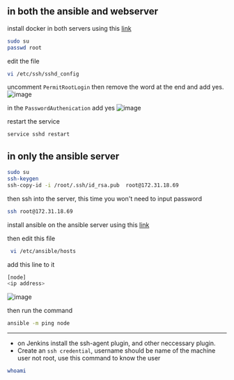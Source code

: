 in both the ansible and webserver
-
install docker in both servers using this [link](https://github.com/njokuifeanyigerald/installation_scripts/blob/master/docker.sh)
```bash
sudo su
passwd root
```
edit the file
```bash
vi /etc/ssh/sshd_config
```
uncomment `PermitRootLogin` then remove the word at the end and add yes. 
![image](https://github.com/njokuifeanyigerald/ansible_ec2_kubernetes/assets/46121207/89f07171-80f3-46fe-af1f-f0dd256878fe)

in the `PasswordAuthenication` add yes
![image](https://github.com/njokuifeanyigerald/ansible_ec2_kubernetes/assets/46121207/def65e5c-89a8-4e46-ba70-5b7a84d57b75)


restart the service
```bash
service sshd restart
```
in only the ansible server
-
```bash
sudo su
ssh-keygen
ssh-copy-id -i /root/.ssh/id_rsa.pub  root@172.31.18.69
```
then ssh into the server, this time you won't need to input password
```bash
ssh root@172.31.18.69
```
install ansible on the ansible server using this [link](https://github.com/njokuifeanyigerald/installation_scripts/blob/master/ansible.sh)

then edit this file
```bash
 vi /etc/ansible/hosts
```
add this line to it
```bash
[node]
<ip address>
```
![image](https://github.com/njokuifeanyigerald/ansible_ec2_kubernetes/assets/46121207/55ccfcd8-d7db-4f7d-a4c5-fc5f833a2f37)

then run the command
```bash
ansible -m ping node
```
-------------------------------------------
- on Jenkins install the ssh-agent plugin, and other neccessary plugin.
- Create an `ssh credential`, username should be name of the machine user not root, use this command to know the user
```bash
whoami
```
